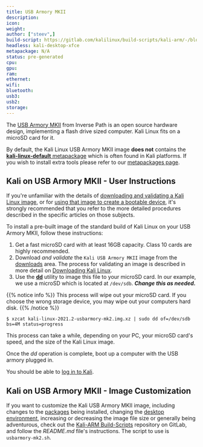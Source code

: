 ```yaml
---
title: USB Armory MKII
description:
icon:
weight:
author: ["steev",]
build-script: https://gitlab.com/kalilinux/build-scripts/kali-arm/-/blob/master/usbarmory-mk2.sh
headless: kali-desktop-xfce
metapackage: N/A
status: pre-generated
cpu:
gpu:
ram:
ethernet:
wifi:
bluetooth:
usb3:
usb2:
storage:
---
```


The [USB Armory MKII](https://inversepath.com/usbarmory) from Inverse Path is an open source hardware design, implementing a flash drive sized computer. Kali Linux fits on a microSD card for it.

By default, the Kali Linux USB Armory MKII image **does not** contains the [**kali-linux-default** metapackage](https://www.kali.org/docs/general-use/metapackages/) which is often found in Kali platforms. If you wish to install extra tools please refer to our [metapackages page](/docs/general-use/metapackages/).

## Kali on USB Armory MKII - User Instructions

If you're unfamiliar with the details of [downloading and validating a Kali Linux image](/docs/introduction/download-official-kali-linux-images/), or for [using that image to create a bootable device](/docs/usb/live-usb-install-with-windows/), it's strongly recommended that you refer to the more detailed procedures described in the specific articles on those subjects.

To install a pre-built image of the standard build of Kali Linux on your USB Armory MKII, follow these instructions:

1. Get a fast microSD card with at least 16GB capacity. Class 10 cards are highly recommended.
2. Download _and validate_ the `Kali USB Armory MKII` image from the [downloads](https://www.offensive-security.com/kali-linux-arm-images/) area. The process for validating an image is described in more detail on [Downloading Kali Linux](/docs/introduction/download-official-kali-linux-images/).
3. Use the **[dd](https://packages.debian.org/testing/dd)** utility to image this file to your microSD card. In our example, we use a microSD which is located at `/dev/sdb`. **_Change this as needed._**

{{% notice info %}}
This process will wipe out your microSD card. If you choose the wrong storage device, you may wipe out your computers hard disk.
{{% /notice %}}

```console
$ xzcat kali-linux-2021.2-usbarmory-mk2.img.xz | sudo dd of=/dev/sdb bs=4M status=progress
```

This process can take a while, depending on your PC, your microSD card's speed, and the size of the Kali Linux image.

Once the _dd_ operation is complete, boot up a computer with the USB armory plugged in.

You should be able to [log in to Kali](/docs/introduction/default-credentials/).

## Kali on USB Armory MKII - Image Customization

If you want to customize the Kali USB Armory MKII image, including changes to the [packages](/docs/general-use/metapackages/) being installed, changing the [desktop environment](/docs/general-use/switching-desktop-environments/), increasing or decreasing the image file size or generally being adventurous, check out the [Kali-ARM Build-Scripts](https://gitlab.com/kalilinux/build-scripts/kali-arm) repository on GitLab, and follow the _README.md_ file's instructions. The script to use is `usbarmory-mk2.sh`.
